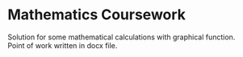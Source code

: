 # Mathematics Coursework
Solution for some mathematical calculations with graphical function.  
Point of work written in docx file.
